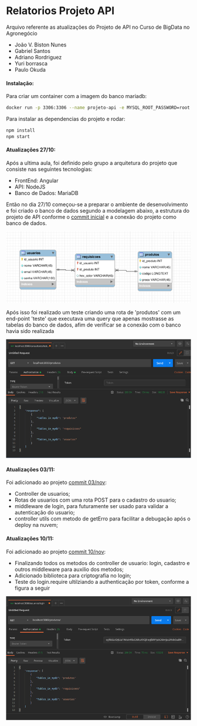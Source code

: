 # Relatorios Projeto API    

Arquivo referente as atualizações do Projeto de API no Curso de BigData no Agronegócio
  - João V. Biston Nunes
  - Gabriel Santos
  - Adriano Rordriguez
  - Yuri borrasca
  - Paulo Okuda
  
#### Instalação:
Para criar um container com a imagem do banco mariadb:
```sh 
docker run -p 3306:3306 --name projeto-api -e MYSQL_ROOT_PASSWORD=root -d mariadb:10.1.43
```
Para instalar as dependencias do projeto e rodar:
```sh
npm install
npm start
```

#### Atualizações 27/10:
Após a ultima aula, foi definido pelo grupo a arquitetura do projeto que consiste nas seguintes tecnologias:
  - FrontEnd: Angular
  - API: NodeJS
  - Banco de Dados: MariaDB
 
Então no dia 27/10 começou-se a preparar o ambiente de desenvolvimento e foi criado o banco de dados segundo a modelagem abaixo, a estrutura do projeto de API conforme o [commit inicial](https://github.com/BistonN/projeto-api/commit/5f517bfd50e5d8a25ec05152cc633b6078d100ef) e a conexão do projeto como banco de dados.

![](./imagens/modelagem.png)

Após isso foi realizado um teste criando uma rota de 'produtos' com um end-point 'teste' que executava uma query que apenas mostrasse as tabelas do banco de dados, afim de verificar se a conexão com o banco havia sido realizada

![](./imagens/postman.png)

#### Atualizações 03/11:
Foi adicionado ao projeto [commit 03/nov](https://github.com/BistonN/projeto-api/commit/aef8bbf36f65080af29869ed17ea1d2f0ca15d0c):
  - Controller de usuarios;
  - Rotas de usuarios com uma rota POST para o cadastro do usuario;
  - middleware de login, para futuramente ser usado para validar a autenticação do usuario;
  - controller utils com metodo de getErro para facilitar a debugação após o deploy na nuvem;

#### Atualizações 10/11:
Foi adicionado ao projeto [commit 10/nov](https://github.com/BistonN/projeto-api/commit/641b97a7a7c50b5ce5abc4b5d957db55c4f8539f):
  - Finalizando todos os metodos do controller de usuario: login, cadastro e outros middleware para auxilio dos metodos;
  - Adicionado biblioteca para criptografia no login;
  - Teste do login.require ultilziando a authenticação por token, conforme a figura a seguir

  ![](./imagens/rota_com_login_required.png)

